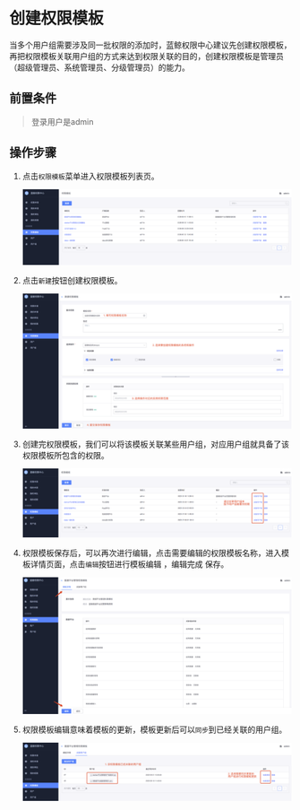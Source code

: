 # 创建权限模板

当多个用户组需要涉及同一批权限的添加时，蓝鲸权限中心建议先创建权限模板，再把权限模板关联用户组的方式来达到权限关联的目的，创建权限模板是管理员（超级管理员、系统管理员、分级管理员）的能力。

## 前置条件

> 登录用户是admin

## 操作步骤

1. 点击`权限模板`菜单进入权限模板列表页。

   ![image-20200921095941316](CreatePremissionTemplates/image-20200921095941316.png)

2. 点击`新建`按钮创建权限模板。

   ![image-20200921100403455](CreatePremissionTemplates/image-20200921100403455.png)

3. 创建完权限模板，我们可以将该模板关联某些用户组，对应用户组就具备了该权限模板所包含的权限。

   ![image-20200921100610224](CreatePremissionTemplates/image-20200921100610224.png)

4. 权限模板保存后，可以再次进行编辑，点击需要编辑的权限模板名称，进入模板详情页面，点击`编辑`按钮进行模板编辑 ，编辑完成 保存。

   ![image-20200921100735187](CreatePremissionTemplates/image-20200921100735187.png)

5. 权限模板编辑意味着模板的更新，模板更新后可以`同步`到已经关联的用户组。

   ![image-20200921101130398](CreatePremissionTemplates/image-20200921101130398.png)

